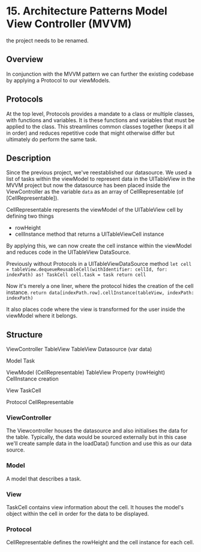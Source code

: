 #  15. Architecture Patterns Model View Controller (MVVM)

the project needs to  be renamed.

## Overview

In conjunction with the MVVM pattern we can further the existing codebase by applying a Protocol to our viewModels. 

## Protocols

At the top level, Protocols provides a mandate to a class or multiple classes, with functions and variables. It is these functions and variables that must be applied to the class. This streamlines common classes together (keeps it all in order) and reduces repetitive code that might otherwise differ but ultimately do perform the same task. 

## Description

Since the previous project, we've reestablished our datasource. We used a list of tasks within the viewModel to represent data in the UITableView in the MVVM project but now the datasource has been placed inside the ViewController as the variable `data` as an array of CellRepresentable (of [CellRepresentable]). 

CellRepresentable represents the viewModel of the UITableView cell by defining two things

- rowHeight
- cellInstance method that returns a UITableViewCell instance

By applying this, we can now create the cell instance within the viewModel and reduces code in the UITableView DataSource.

Previously without Protocols in a UITableViewDataSource method
`let cell = tableView.dequeueReusableCell(withIdentifier: cellId, for: indexPath) as! TaskCell
cell.task = task
return cell`

Now it's merely a one liner, where the protocol hides the creation of the cell instance.
`return data[indexPath.row].cellInstance(tableView, indexPath: indexPath)`

It also places code where the view is transformed for the user inside the viewModel where it belongs.

## Structure

ViewController
    TableView
    TableView Datasource (var data)

Model
    Task
    
ViewModel (CellRepresentable)
    TableView Property (rowHeight)
    CellInstance creation

View
    TaskCell
    
Protocol
    CellRepresentable

### ViewController
The Viewcontroller houses the datasource and also initialises the data for the table. Typically, the data would be sourced externally but in this case we'll create sample data in the loadData() function and use this as our data source.

### Model
A model that describes a task.

### View
TaskCell contains view information about the cell. It houses the model's object within the cell in order for the data to be displayed.

### Protocol
CellRepresentable defines the rowHeight and the cell instance for each cell.